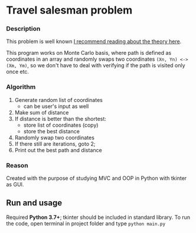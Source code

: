 # Travel salesman problem
### Description
This problem is well known [I recommend reading about the theory here](https://simple.wikipedia.org/wiki/Travelling_salesman_problem). 

This program works on Monte Carlo basis, where path is defined as coordinates in an array and randomly swaps two coordinates `(Xn, Yn) <-> (Xm, Ym)`, so we don't have to deal with verifying if the path is visited only once etc.

### Algorithm
1. Generate random list of coordinates
    - can be user's input as well
2. Make sum of distance
3. If distance is better than the shortest:
    - store list of coordinates (copy)
    - store the best distance
4. Randomly swap two coordinates
5. If there still are iterations, goto 2;
6. Print out the best path and distance

### Reason
Created with the purpose of studying MVC and OOP in Python with tkinter as GUI.

## Run and usage
Required **Python 3.7+**; tkinter should be included in standard library.
To run the code, open terminal in project folder and type `python main.py`
